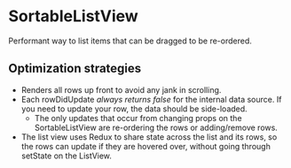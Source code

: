 # SortableListView

Performant way to list items that can be dragged to be re-ordered.

## Optimization strategies

- Renders all rows up front to avoid any jank in scrolling.
- Each rowDidUpdate *always returns false* for the internal data source.
  If you need to update your row, the data should be side-loaded.
  - The only updates that occur from changing props on the
    SortableListView are re-ordering the rows or adding/remove rows.
- The list view uses Redux to share state across the list and
  its rows, so the rows can update if they are hovered over, without
  going through setState on the ListView.
